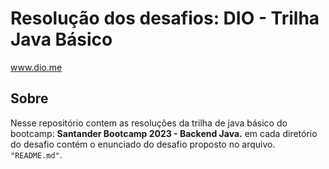 # Resolução dos desafios: DIO - Trilha Java Básico
www.dio.me

## Sobre

Nesse repositório contem as resoluções da trilha de java básico do bootcamp: <strong> Santander Bootcamp 2023 - Backend Java.</strong>
em cada diretório do desafio contém o enunciado do desafio proposto no arquivo. `"README.md"`.
